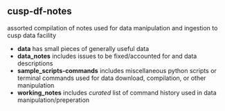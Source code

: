 ## cusp-df-notes

assorted compilation of notes used for data manipulation and ingestion to cusp data facility
+ **data** has small pieces of generally useful data
+ **data_notes** includes issues to be fixed/accounted for and data descriptions
+ **sample_scripts-commands** includes miscellaneous python scripts or terminal commands used for data download, compilation, or other manipulation
+ **working_notes** includes *curated* list of command history used in data manipulation/preperation
